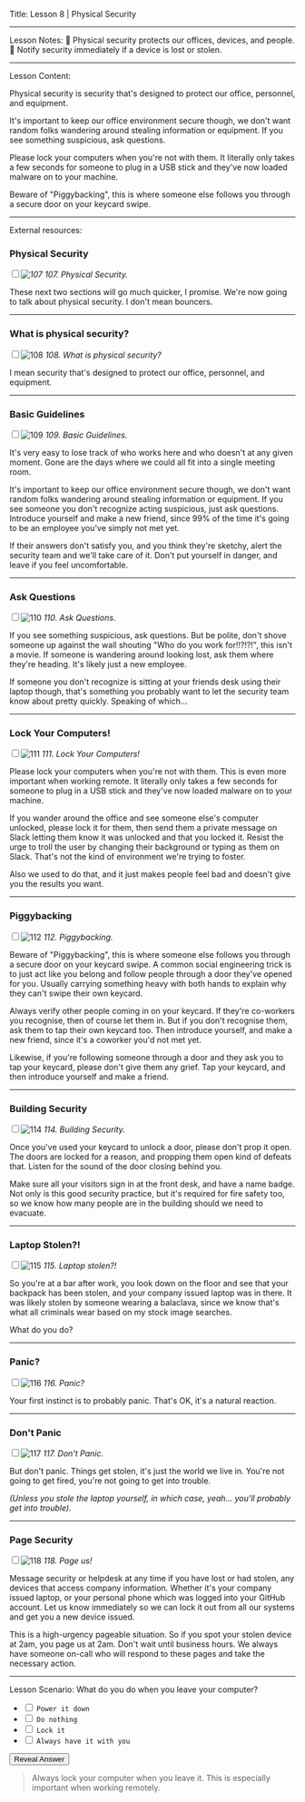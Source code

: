 
Title:
Lesson 8 | Physical Security

---

Lesson Notes:
:dart: Physical security protects our offices, devices, and people.
:dart: Notify security immediately if a device is lost or stolen.

---

Lesson Content:

Physical security is security that's designed to protect our office, personnel, and equipment.

It's important to keep our office environment secure though, we don't want random folks wandering around stealing information or equipment. If you see something suspicious, ask questions. 

Please lock your computers when you're not with them. It literally only takes a few seconds for someone to plug in a USB stick and they've now loaded malware on to your machine.

Beware of "Piggybacking", this is where someone else follows you through a secure door on your keycard swipe. 

---

External resources:


### Physical Security

_<input type="checkbox" id="107" /><label for="107">![107](../slides/for_everyone.107.jpeg)</label>_
_107. Physical Security._

These next two sections will go much quicker, I promise. We're now going to talk about physical security. I don't mean bouncers.

---

### What is physical security?

<input type="checkbox" id="108" /><label for="108">![108](../slides/for_everyone.108.jpeg)</label>
_108. What is physical security?_

I mean security that's designed to protect our office, personnel, and equipment.

---

### Basic Guidelines

<input type="checkbox" id="109" /><label for="109">![109](../slides/for_everyone.109.jpeg)</label>
_109. Basic Guidelines._

It's very easy to lose track of who works here and who doesn't at any given moment. Gone are the days where we could all fit into a single meeting room.

It's important to keep our office environment secure though, we don't want random folks wandering around stealing information or equipment. If you see someone you don't recognize acting suspicious, just ask questions. Introduce yourself and make a new friend, since 99% of the time it's going to be an employee you've simply not met yet.

If their answers don't satisfy you, and you think they're sketchy, alert the security team and we'll take care of it. Don't put yourself in danger, and leave if you feel uncomfortable.

---

### Ask Questions

<input type="checkbox" id="110" /><label for="110">![110](../slides/for_everyone.110.jpeg)</label>
_110. Ask Questions._

If you see something suspicious, ask questions. But be polite, don't shove someone up against the wall shouting "Who do you work for!!?!?!", this isn't a movie. If someone is wandering around looking lost, ask them where they're heading. It's likely just a new employee.

If someone you don't recognize is sitting at your friends desk using their laptop though, that's something you probably want to let the security team know about pretty quickly. Speaking of which...

---

### Lock Your Computers!

<input type="checkbox" id="111" /><label for="111">![111](../slides/for_everyone.111.jpeg)</label>
_111. Lock Your Computers!_

Please lock your computers when you're not with them. This is even more important when working remote. It literally only takes a few seconds for someone to plug in a USB stick and they've now loaded malware on to your machine.

If you wander around the office and see someone else's computer unlocked, please lock it for them, then send them a private message on Slack letting them know it was unlocked and that you locked it. Resist the urge to troll the user by changing their background or typing as them on Slack. That's not the kind of environment we're trying to foster.

Also we used to do that, and it just makes people feel bad and doesn't give you the results you want.

---

### Piggybacking

<input type="checkbox" id="112" /><label for="112">![112](../slides/for_everyone.112.jpeg)</label>
_112. Piggybacking._

Beware of "Piggybacking", this is where someone else follows you through a secure door on your keycard swipe. A common social engineering trick is to just act like you belong and follow people through a door they've opened for you. Usually carrying something heavy with both hands to explain why they can't swipe their own keycard.

Always verify other people coming in on your keycard. If they're co-workers you recognise, then of course let them in. But if you don't recognise them, ask them to tap their own keycard too. Then introduce yourself, and make a new friend, since it's a coworker you'd not met yet.

Likewise, if you're following someone through a door and they ask you to tap your keycard, please don't give them any grief. Tap your keycard, and then introduce yourself and make a friend.

---

### Building Security

<input type="checkbox" id="114" /><label for="114">![114](../slides/for_everyone.114.jpeg)</label>
_114. Building Security._

Once you've used your keycard to unlock a door, please don't prop it open. The doors are locked for a reason, and propping them open kind of defeats that. Listen for the sound of the door closing behind you.

Make sure all your visitors sign in at the front desk, and have a name badge. Not only is this good security practice, but it's required for fire safety too, so we know how many people are in the building should we need to evacuate.

---

### Laptop Stolen?!

<input type="checkbox" id="115" /><label for="115">![115](../slides/for_everyone.115.jpeg)</label>
_115. Laptop stolen?!_

So you're at a bar after work, you look down on the floor and see that your backpack has been stolen, and your company issued laptop was in there. It was likely stolen by someone wearing a balaclava, since we know that's what all criminals wear based on my stock image searches.

What do you do?

---

### Panic?

<input type="checkbox" id="116" /><label for="116">![116](../slides/for_everyone.116.jpeg)</label>
_116. Panic?_

Your first instinct is to probably panic. That's OK, it's a natural reaction.

---

### Don't Panic

<input type="checkbox" id="117" /><label for="117">![117](../slides/for_everyone.117.jpeg)</label>
_117. Don't Panic._

But don't panic. Things get stolen, it's just the world we live in. You're not going to get fired, you're not going to get into trouble.

_(Unless you stole the laptop yourself, in which case, yeah... you'll probably get into trouble)._

---

### Page Security

<input type="checkbox" id="118" /><label for="118">![118](../slides/for_everyone.118.jpeg)</label>
_118. Page us!_

Message security or helpdesk at any time if you have lost or had stolen, any devices that access company information. Whether it's your company issued laptop, or your personal phone which was logged into your GitHub account. Let us know immediately so we can lock it out from all our systems and get you a new device issued.

This is a high-urgency pageable situation. So if you spot your stolen device at 2am, you page us at 2am. Don't wait until business hours. We always have someone on-call who will respond to these pages and take the necessary action.

---

Lesson Scenario:
What do you do when you leave your computer?

- <input type="checkbox"> `Power it down`
- <input type="checkbox"> `Do nothing`
- <input type="checkbox"> `Lock it`
- <input type="checkbox"> `Always have it with you`

<div class="reveal-answer">
	<button class="button">Reveal Answer</button>
	<blockquote><p>Always lock your computer when you leave it. This is especially important when working remotely.
</p></blockquote> 
